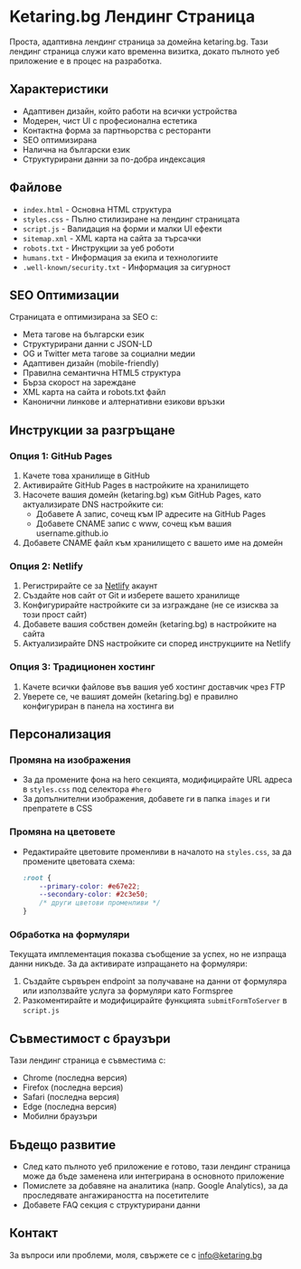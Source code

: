 # Ketaring.bg Лендинг Страница

Проста, адаптивна лендинг страница за домейна ketaring.bg. Тази лендинг страница служи като временна визитка, докато пълното уеб приложение е в процес на разработка.

## Характеристики

- Адаптивен дизайн, който работи на всички устройства
- Модерен, чист UI с професионална естетика
- Контактна форма за партньорства с ресторанти
- SEO оптимизирана
- Налична на български език
- Структурирани данни за по-добра индексация

## Файлове

- `index.html` - Основна HTML структура
- `styles.css` - Пълно стилизиране на лендинг страницата
- `script.js` - Валидация на форми и малки UI ефекти
- `sitemap.xml` - XML карта на сайта за търсачки
- `robots.txt` - Инструкции за уеб роботи
- `humans.txt` - Информация за екипа и технологиите
- `.well-known/security.txt` - Информация за сигурност

## SEO Оптимизации

Страницата е оптимизирана за SEO с:

- Мета тагове на български език
- Структурирани данни с JSON-LD
- OG и Twitter мета тагове за социални медии
- Адаптивен дизайн (mobile-friendly)
- Правилна семантична HTML5 структура
- Бърза скорост на зареждане
- XML карта на сайта и robots.txt файл
- Канонични линкове и алтернативни езикови връзки

## Инструкции за разгръщане

### Опция 1: GitHub Pages

1. Качете това хранилище в GitHub
2. Активирайте GitHub Pages в настройките на хранилището
3. Насочете вашия домейн (ketaring.bg) към GitHub Pages, като актуализирате DNS настройките си:
   - Добавете A запис, сочещ към IP адресите на GitHub Pages
   - Добавете CNAME запис с www, сочещ към вашия username.github.io
4. Добавете CNAME файл към хранилището с вашето име на домейн

### Опция 2: Netlify

1. Регистрирайте се за [Netlify](https://www.netlify.com/) акаунт
2. Създайте нов сайт от Git и изберете вашето хранилище
3. Конфигурирайте настройките си за изграждане (не се изисква за този прост сайт)
4. Добавете вашия собствен домейн (ketaring.bg) в настройките на сайта
5. Актуализирайте DNS настройките си според инструкциите на Netlify

### Опция 3: Традиционен хостинг

1. Качете всички файлове във вашия уеб хостинг доставчик чрез FTP
2. Уверете се, че вашият домейн (ketaring.bg) е правилно конфигуриран в панела на хостинга ви

## Персонализация

### Промяна на изображения

- За да промените фона на hero секцията, модифицирайте URL адреса в `styles.css` под селектора `#hero`
- За допълнителни изображения, добавете ги в папка `images` и ги препратете в CSS

### Промяна на цветовете

- Редактирайте цветовите променливи в началото на `styles.css`, за да промените цветовата схема:
  ```css
  :root {
      --primary-color: #e67e22;
      --secondary-color: #2c3e50;
      /* други цветови променливи */
  }
  ```

### Обработка на формуляри

Текущата имплементация показва съобщение за успех, но не изпраща данни никъде. За да активирате изпращането на формуляри:

1. Създайте сървърен endpoint за получаване на данни от формуляра или използвайте услуга за формуляри като Formspree
2. Разкоментирайте и модифицирайте функцията `submitFormToServer` в `script.js`

## Съвместимост с браузъри

Тази лендинг страница е съвместима с:
- Chrome (последна версия)
- Firefox (последна версия)
- Safari (последна версия)
- Edge (последна версия)
- Мобилни браузъри

## Бъдещо развитие

- След като пълното уеб приложение е готово, тази лендинг страница може да бъде заменена или интегрирана в основното приложение
- Помислете за добавяне на аналитика (напр. Google Analytics), за да проследявате ангажираността на посетителите
- Добавете FAQ секция с структурирани данни

## Контакт

За въпроси или проблеми, моля, свържете се с info@ketaring.bg 